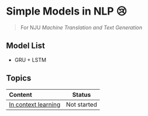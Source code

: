 # Simple Models in NLP 😢

> For NJU *Machine Translation and Text Generation*

## Model List

* GRU + LSTM 

## Topics

| Content | Status |
| :--- | :---:|
| [In context learning](./MD/In-context-learning.md)| Not started|
